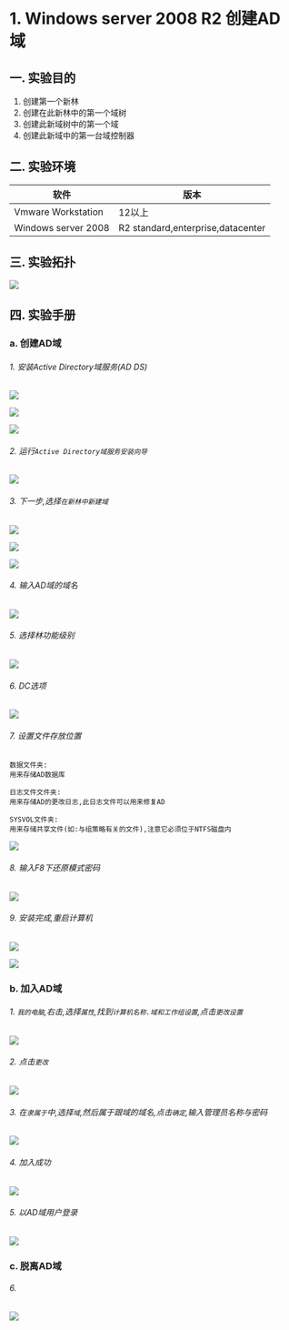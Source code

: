 # 1. Windows server 2008 R2 创建AD域

## 一. 实验目的
1. 创建第一个新林
2. 创建在此新林中的第一个域树
3. 创建此新域树中的第一个域
4. 创建此新域中的第一台域控制器

## 二. 实验环境

|软件|版本|
|----|----|
|Vmware Workstation| 12以上 |
|Windows server 2008| R2 standard,enterprise,datacenter|

## 三. 实验拓扑

![](/windows/win2008R2/serverAD/image/createAD-1.png)

## 四. 实验手册

### a. 创建AD域

###### 1. 安装Active Directory域服务(AD DS)

![](/windows/win2008R2/serverAD/image/createAD-2.png)

![](/windows/win2008R2/serverAD/image/createAD-3.png)

![](/windows/win2008R2/serverAD/image/createAD-4.png)

###### 2. 运行`Active Directory域服务安装向导`

![](/windows/win2008R2/serverAD/image/createAD-5.png)

###### 3. 下一步,选择`在新林中新建域`

![](/windows/win2008R2/serverAD/image/createAD-8.png)


![](/windows/win2008R2/serverAD/image/createAD-7.png)

![](/windows/win2008R2/serverAD/image/createAD-6.png)

###### 4. 输入AD域的域名

![](/windows/win2008R2/serverAD/image/createAD-9.png)

###### 5. 选择林功能级别

![](/windows/win2008R2/serverAD/image/createAD-10.png)

###### 6. DC选项

![](/windows/win2008R2/serverAD/image/createAD-11.png)

###### 7. 设置文件存放位置

```
数据文件夹:
用来存储AD数据库
```

```
日志文件文件夹:
用来存储AD的更改日志,此日志文件可以用来修复AD
```

```
SYSVOL文件夹:
用来存储共享文件(如:与组策略有关的文件),注意它必须位于NTFS磁盘内
```

![](/windows/win2008R2/serverAD/image/createAD-12.png)

###### 8. 输入F8下还原模式密码

![](/windows/win2008R2/serverAD/image/createAD-13.png)

###### 9. 安装完成,重启计算机

![](/windows/win2008R2/serverAD/image/createAD-14.png)

![](/windows/win2008R2/serverAD/image/createAD-15.png)

### b. 加入AD域

###### 1. `我的电脑`,右击,选择`属性`,找到`计算机名称.域和工作组设置`,点击`更改设置`

![](/windows/win2008R2/serverAD/image/createAD-16.png)

###### 2. 点击`更改`

![](/windows/win2008R2/serverAD/image/createAD-17.png)

###### 3. 在`隶属于`中,选择`域`,然后属于跟域的域名,点击`确定`,输入管理员名称与密码

![](/windows/win2008R2/serverAD/image/createAD-18.png)

###### 4. 加入成功

![](/windows/win2008R2/serverAD/image/createAD-19.png)

###### 5. 以AD域用户登录

![](/windows/win2008R2/serverAD/image/createAD-20.png)

### c. 脱离AD域

###### 6. 

![](/windows/win2008R2/serverAD/image/createAD-21.png)







